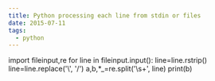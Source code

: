 ```yaml
---
title: Python processing each line from stdin or files
date: 2015-07-11
tags:
  - python
---
```

import fileinput,re
for line in fileinput.input():
line=line.rstrip()
line=line.replace('\\', '/')
a,b,*_=re.split('\s+', line)
print(b)
